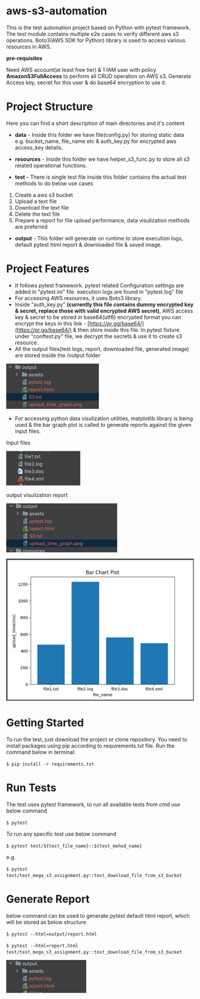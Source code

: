 # aws-s3-automation

This is the test automation project based on Python with pytest framework. The test module contains multiple e2e cases to verify different aws s3 operations. Boto3(AWS SDK for Python) library is used to access various resources in AWS.

**pre-requisites**

Need AWS account(at least free tier) & 1 IAM user with policy **AmazonS3FullAccess** to perform all CRUD operation on AWS s3. Generate Access key, secret for this user & do base64 encryption to use it.

# Project Structure

Here you can find a short description of main directories and it's content

* **data** - Inside this folder we have file(config.py) for storing static data e.g. bucket_name, file_name etc & auth_key.py for encrypted aws access_key details.

* **resources** - Inside this folder we have helper_s3_func.py to store all s3 related operational functions.
* **test** - There is single test file inside this folder contains the actual test methods to do below use cases

1. Create a aws s3 bucket
2. Upload a text file
3. Download the text file
4. Delete the text file
5. Prepare a report for file upload performance, data visulization methods are preferred

* **output** - This folder will generate on runtime to store execution logs, default pytest html report & downloaded file & saved image.

# Project Features

* It follows pytest framework. pytest related Configuration settings are added in "pytest.ini" file. execution logs are found in "pytest.log" file
* For accessing AWS resources, it uses Boto3 library.
* Inside "auth_key.py" **(currently this file contains dummy encrypted key & secret, replace those with valid encrypted AWS secret)**, AWS access key & secret to be stored in base64(utf8) encrypted format you can encrypt the keys in this link - [https://pr.gg/base64/](https://pr.gg/base64/) & then store inside this file. In pytest fixture under "conftest.py" file, we decrypt the secrets & use it to create s3 resource.
* All the output files(test logs, report, downloaded file, generated image) are stored inside the /output folder

![img_1.png](img_1.png)

* For accessing python data visulization utilities, matplotlib library is being used & the bar graph plot is called to generate reports against the given input files.

Input files

![img_2.png](img_2.png)

output visulization report

![img_3.png](img_3.png)


![img_4.png](img_4.png)

# Getting Started

To run the test, just download the project or clone repository. You need to install packages using pip according to requirements.txt file. Run the command below in terminal:

`$ pip install -r requirements.txt`

# Run Tests

The test uses pytest framework, to run all available tests from cmd use below command

`$ pytest`

To run any specific test use below command

`$ pytest test/${test_file_name}::${test_mehod_name}`

e.g.

`$ pytest test/test_mega_s3_assignment.py::test_download_file_from_s3_bucket`
# Generate Report

below command can be used to generate pytest default html report, which will be stored as below structure

`$ pytest --html=output/report.html`

`$ pytest --html=report.html test/test_mega_s3_assignment.py::test_download_file_from_s3_bucket`

![img.png](img.png)


